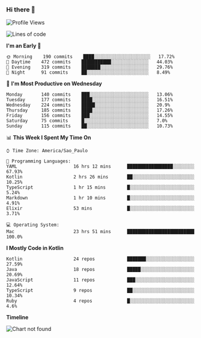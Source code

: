 ### Hi there 👋

<!--
**fernandonogueira/fernandonogueira** is a ✨ _special_ ✨ repository because its `README.md` (this file) appears on your GitHub profile.

Here are some ideas to get you started:

- 🔭 I’m currently working on ...
- 🌱 I’m currently learning ...
- 👯 I’m looking to collaborate on ...
- 🤔 I’m looking for help with ...
- 💬 Ask me about ...
- 📫 How to reach me: ...
- 😄 Pronouns: ...
- ⚡ Fun fact: ...
-->

<!--START_SECTION:waka-->
![Profile Views](http://img.shields.io/badge/Profile%20Views-11-blue)

![Lines of code](https://img.shields.io/badge/From%20Hello%20World%20I%27ve%20Written-504459%20lines%20of%20code-blue)

**I'm an Early 🐤** 

```text
🌞 Morning    190 commits    ████░░░░░░░░░░░░░░░░░░░░░   17.72% 
🌆 Daytime    472 commits    ███████████░░░░░░░░░░░░░░   44.03% 
🌃 Evening    319 commits    ███████░░░░░░░░░░░░░░░░░░   29.76% 
🌙 Night      91 commits     ██░░░░░░░░░░░░░░░░░░░░░░░   8.49%

```
📅 **I'm Most Productive on Wednesday** 

```text
Monday       140 commits    ███░░░░░░░░░░░░░░░░░░░░░░   13.06% 
Tuesday      177 commits    ████░░░░░░░░░░░░░░░░░░░░░   16.51% 
Wednesday    224 commits    █████░░░░░░░░░░░░░░░░░░░░   20.9% 
Thursday     185 commits    ████░░░░░░░░░░░░░░░░░░░░░   17.26% 
Friday       156 commits    ███░░░░░░░░░░░░░░░░░░░░░░   14.55% 
Saturday     75 commits     █░░░░░░░░░░░░░░░░░░░░░░░░   7.0% 
Sunday       115 commits    ██░░░░░░░░░░░░░░░░░░░░░░░   10.73%

```


📊 **This Week I Spent My Time On** 

```text
⌚︎ Time Zone: America/Sao_Paulo

💬 Programming Languages: 
YAML                     16 hrs 12 mins      █████████████████░░░░░░░░   67.93% 
Kotlin                   2 hrs 26 mins       ██░░░░░░░░░░░░░░░░░░░░░░░   10.25% 
TypeScript               1 hr 15 mins        █░░░░░░░░░░░░░░░░░░░░░░░░   5.24% 
Markdown                 1 hr 10 mins        █░░░░░░░░░░░░░░░░░░░░░░░░   4.91% 
Elixir                   53 mins             █░░░░░░░░░░░░░░░░░░░░░░░░   3.71%

💻 Operating System: 
Mac                      23 hrs 51 mins      █████████████████████████   100.0%

```

**I Mostly Code in Kotlin** 

```text
Kotlin                   24 repos            ███████░░░░░░░░░░░░░░░░░░   27.59% 
Java                     18 repos            █████░░░░░░░░░░░░░░░░░░░░   20.69% 
JavaScript               11 repos            ███░░░░░░░░░░░░░░░░░░░░░░   12.64% 
TypeScript               9 repos             ██░░░░░░░░░░░░░░░░░░░░░░░   10.34% 
Ruby                     4 repos             █░░░░░░░░░░░░░░░░░░░░░░░░   4.6%

```


**Timeline**

![Chart not found](https://raw.githubusercontent.com/fernandonogueira/fernandonogueira/master/charts/bar_graph.png) 


<!--END_SECTION:waka-->
